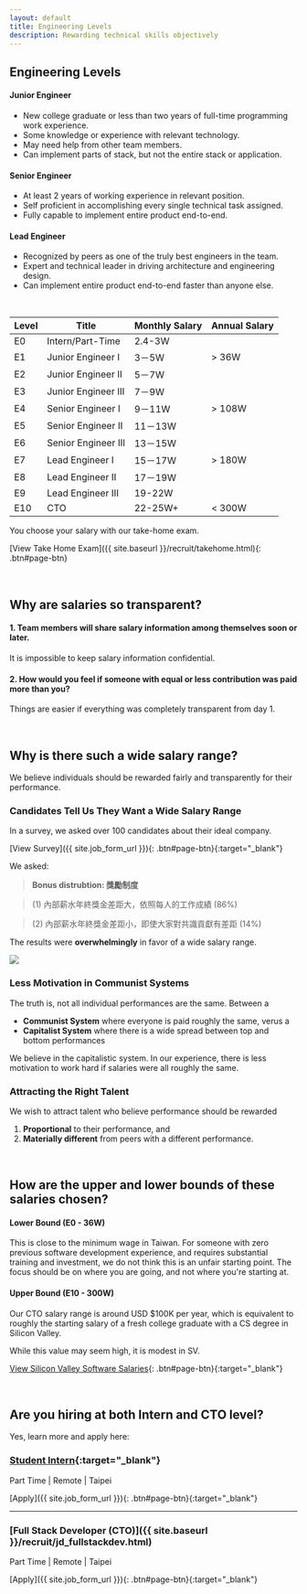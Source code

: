 ```yaml
---
layout: default
title: Engineering Levels
description: Rewarding technical skills objectively
---
```


## Engineering Levels

#### Junior Engineer
* New college graduate or less than two years of full-time programming work experience.
* Some knowledge or experience with relevant technology.
* May need help from other team members.
* Can implement parts of stack, but not the entire stack or application.

#### Senior Engineer
* At least 2 years of working experience in relevant position.
* Self proficient in accomplishing every single technical task assigned.
* Fully capable to implement entire product end-to-end.

#### Lead Engineer
* Recognized by peers as one of the truly best engineers in the team.
* Expert and technical leader in driving architecture and engineering design.
* Can implement entire product end-to-end faster than anyone else.

<br>

| Level | Title | Monthly Salary | Annual Salary |
| --- | --- | --- | --- |
| E0 | Intern/Part-Time | 2.4-3W | |
| E1 | Junior Engineer I | 3－5W | > 36W |
| E2 | Junior Engineer II | 5－7W | |
| E3 | Junior Engineer III | 7－9W | |
| E4 | Senior Engineer I | 9－11W | > 108W |
| E5 | Senior Engineer II | 11－13W | |
| E6 | Senior Engineer III | 13－15W | |
| E7 | Lead Engineer I | 15－17W | > 180W |
| E8 | Lead Engineer II | 17－19W | |
| E9 | Lead Engineer III | 19-22W | |
| E10 | CTO | 22-25W+ | < 300W |

You choose your salary with our take-home exam.

[View Take Home Exam]({{ site.baseurl }}/recruit/takehome.html){: .btn#page-btn}

<br>

## Why are salaries so transparent?

#### 1. Team members will share salary information among themselves soon or later.

It is impossible to keep salary information confidential.

#### 2. How would you feel if someone with equal or less contribution was paid more than you?

Things are easier if everything was completely transparent from day 1.

<br>

## Why is there such a wide salary range?

We believe individuals should be rewarded fairly and transparently for their performance. 

### Candidates Tell Us They Want a Wide Salary Range

In a survey, we asked over 100 candidates about their ideal company. 

[View Survey]({{ site.job_form_url }}){: .btn#page-btn}{:target="_blank"}


We asked:

> **Bonus distrubtion: 獎勵制度**

> (1) 內部薪水年終獎金差距大，依照每人的工作成績 (86%)

> (2) 內部薪水年終獎金差距小，即使大家對共識貢獻有差距 (14%)

The results were **overwhelmingly** in favor of a wide salary range.

<a href='https://photos.google.com/share/AF1QipPZ3fACGsFJRQxhLKTaLQ-eDQdKGN6bB5dz0Erq0TBQa1wNXe2xd5Ohv05GqQjasA?key=aE5fS0xkYkZ4cDFSYks5T1djdDNqOFZvQ3ZleS1R&source=ctrlq.org' target="_blank"><img src='https://lh3.googleusercontent.com/Nrnj01a58O2hfF15N9p6ceSQb9lnDqZOqcj-7-FPMrlGsn0z9dJJ5HXbqsqh1iPQvV-qIGSZsbcjQYv2h3RF-XDzDyEAQUf90E9nmCPEd7wWwEajHmJvlFjjq1j2tu9nK-nWfdU9-w=w2400' /></a>

### Less Motivation in Communist Systems

The truth is, not all individual performances are the same. Between a

- **Communist System** where everyone is paid roughly the same, verus a 
- **Capitalist System** where there is a wide spread between top and bottom performances

We believe in the capitalistic system. In our experience, there is less motivation to work hard if salaries were all roughly the same.

### Attracting the Right Talent

We wish to attract talent who believe performance should be rewarded 

1. **Proportional** to their performance, and 
2. **Materially different** from peers with a different performance.

<br>

## How are the upper and lower bounds of these salaries chosen?

#### Lower Bound (E0 - 36W)

This is close to the minimum wage in Taiwan. For someone with zero previous software development experience, and requires substantial training and investment, we do not think this is an unfair starting point. The focus should be on where you are going, and not where you're starting at.

#### Upper Bound (E10 - 300W)

Our CTO salary range is around USD $100K per year, which is equivalent to roughly the starting salary of a fresh college graduate with a CS degree in Silicon Valley.

While this value may seem high, it is modest in SV.

[View Silicon Valley Software Salaries](https://www.levels.fyi/){: .btn#page-btn}{:target="_blank"}

<br>

## Are you hiring at both Intern and CTO level?

Yes, learn more and apply here:

### [Student Intern](https://www.avancevl.com/students){:target="_blank"}
Part Time | Remote | Taipei

[Apply]({{ site.job_form_url }}){: .btn#page-btn}{:target="_blank"}

---

### [Full Stack Developer (CTO)]({{ site.baseurl }}/recruit/jd_fullstackdev.html)
Part Time | Remote | Taipei

[Apply]({{ site.job_form_url }}){: .btn#page-btn}{:target="_blank"}
